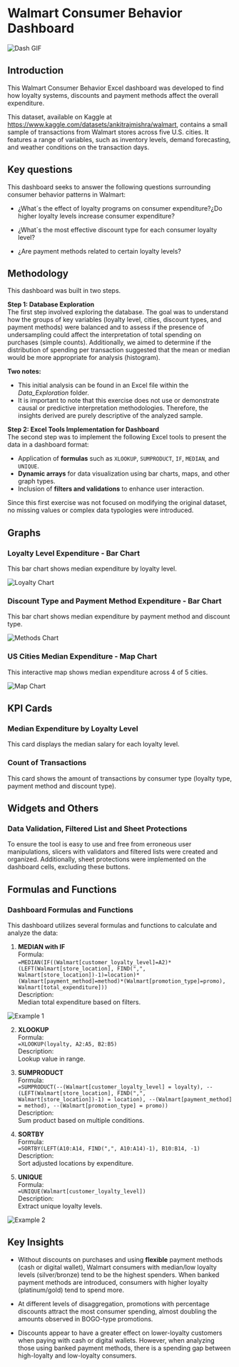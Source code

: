 # Walmart Consumer Behavior Dashboard

![Dash GIF](Images/DashboardIntro.gif)

## Introduction
This Walmart Consumer Behavior Excel dashboard was developed to find how loyalty systems, discounts and payment methods affect the overall expenditure. 

This dataset, available on Kaggle at https://www.kaggle.com/datasets/ankitrajmishra/walmart, contains a small sample of transactions from Walmart stores across five U.S. cities. It features a range of variables, such as inventory levels, demand forecasting, and weather conditions on the transaction days.

## Key questions
This dashboard seeks to answer the following questions surrounding consumer behavior patterns in Walmart:

- ¿What´s the effect of loyalty programs on consumer expenditure?¿Do higher loyalty levels increase consumer expenditure?

- ¿What´s the most effective discount type for each consumer loyalty level?

- ¿Are payment methods related to certain loyalty levels?

## Methodology

This dashboard was built in two steps.

**Step 1: Database Exploration**  
The first step involved exploring the database. The goal was to understand how the groups of key variables (loyalty level, cities, discount types, and payment methods) were balanced and to assess if the presence of undersampling could affect the interpretation of total spending on purchases (simple counts). Additionally, we aimed to determine if the distribution of spending per transaction suggested that the mean or median would be more appropriate for analysis (histogram).

**Two notes:**
- This initial analysis can be found in an Excel file within the *Data_Exploration* folder. 
- It is important to note that this exercise does not use or demonstrate causal or predictive interpretation methodologies. Therefore, the insights derived are purely descriptive of the analyzed sample.

**Step 2: Excel Tools Implementation for Dashboard**  
The second step was to implement the following Excel tools to present the data in a dashboard format:

- Application of **formulas** such as `XLOOKUP`, `SUMPRODUCT`, `IF`, `MEDIAN`, and `UNIQUE`.
- **Dynamic arrays** for data visualization using bar charts, maps, and other graph types.
- Inclusion of **filters and validations** to enhance user interaction.

Since this first exercise was not focused on modifying the original dataset, no missing values or complex data typologies were introduced.


## Graphs

### Loyalty Level Expenditure - Bar Chart  
This bar chart shows median expenditure by loyalty level.

![Loyalty Chart](Images/Chart1.png)

### Discount Type and Payment Method Expenditure - Bar Chart  
This bar chart shows median expenditure by payment method and discount type.

![Methods Chart](Images/Chart2.png)

### US Cities Median Expenditure - Map Chart  
This interactive map shows median expenditure across 4 of 5 cities.

![Map Chart](Images/CMap1.png)

## KPI Cards

### Median Expenditure by Loyalty Level
This card displays the median salary for each loyalty level.

### Count of Transactions
This card shows the amount of transactions by consumer type (loyalty type, payment method and discount type).

## Widgets and Others

### Data Validation, Filtered List and Sheet Protections  
To ensure the tool is easy to use and free from erroneous user manipulations, slicers with validators and filtered lists were created and organized. Additionally, sheet protections were implemented on the dashboard cells, excluding these buttons.


## Formulas and Functions
### Dashboard Formulas and Functions

This dashboard utilizes several formulas and functions to calculate and analyze the data:

1. **MEDIAN with IF**  
   Formula:  
   `=MEDIAN(IF((Walmart[customer_loyalty_level]=A2)*(LEFT(Walmart[store_location], FIND(",", Walmart[store_location])-1)=location)*(Walmart[payment_method]=method)*(Walmart[promotion_type]=promo), Walmart[total_expenditure]))`  
   Description:  
   Median total expenditure based on filters.

![Example 1](Images/SortingConditionals.png)

2. **XLOOKUP**  
   Formula:  
   `=XLOOKUP(loyalty, A2:A5, B2:B5)`  
   Description:  
   Lookup value in range.

3. **SUMPRODUCT**  
   Formula:  
   `=SUMPRODUCT(--(Walmart[customer_loyalty_level] = loyalty), --(LEFT(Walmart[store_location], FIND(",", Walmart[store_location])-1) = location), --(Walmart[payment_method] = method), --(Walmart[promotion_type] = promo))`  
   Description:  
   Sum product based on multiple conditions.

4. **SORTBY**  
   Formula:  
   `=SORTBY(LEFT(A10:A14, FIND(",", A10:A14)-1), B10:B14, -1)`  
   Description:  
   Sort adjusted locations by expenditure.

5. **UNIQUE**  
   Formula:  
   `=UNIQUE(Walmart[customer_loyalty_level])`  
   Description:  
   Extract unique loyalty levels.

![Example 2](Images/Validations.png)


## Key Insights

- Without discounts on purchases and using **flexible** payment methods (cash or digital wallet), Walmart consumers with median/low loyalty levels (silver/bronze) tend to be the highest spenders. When banked payment methods are introduced, consumers with higher loyalty (platinum/gold) tend to spend more.

- At different levels of disaggregation, promotions with percentage discounts attract the most consumer spending, almost doubling the amounts observed in BOGO-type promotions.

- Discounts appear to have a greater effect on lower-loyalty customers when paying with cash or digital wallets. However, when analyzing those using banked payment methods, there is a spending gap between high-loyalty and low-loyalty consumers.



